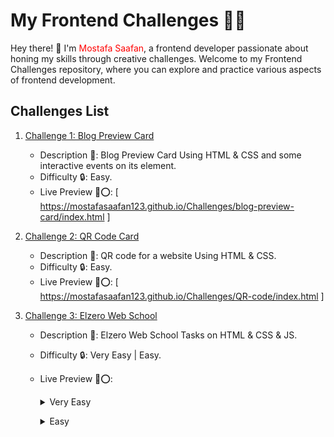 # My Frontend Challenges 👨‍💻

Hey there! 👋 I'm <span style="color: red;">Mostafa Saafan</span>, a frontend developer passionate about honing my skills through creative challenges. Welcome to my Frontend Challenges repository, where you can explore and practice various aspects of frontend development.

## Challenges List

1. [Challenge 1: Blog Preview Card](blog-preview-card/README.md)
   - Description 📝: Blog Preview Card Using HTML & CSS and some interactive events on its element.
   - Difficulty 🔒: Easy.
   - Live Preview 🔗⭕: [ https://mostafasaafan123.github.io/Challenges/blog-preview-card/index.html ]

2. [Challenge 2: QR Code Card](QR-code/README.md)
   - Description 📝: QR code for a website Using HTML & CSS.
   - Difficulty 🔒: Easy.
   - Live Preview 🔗⭕:  [ https://mostafasaafan123.github.io/Challenges/QR-code/index.html ]

2. [Challenge 3: Elzero Web School](Elzero/README.md)
   - Description 📝: Elzero Web School Tasks on HTML & CSS & JS.
   - Difficulty 🔒: Very Easy | Easy.
   - Live Preview 🔗⭕:
     
        <details>
           <summary>Very Easy</summary>

       - Card with transparent image
          - Live Preview 🔗⭕:  [ https://mostafasaafan123.github.io/Challenges/Elzero/Very-easy/Card-with-transparent-image/index.html ]

       - Classic Sidebar
          - Live Preview 🔗⭕:  [ https://mostafasaafan123.github.io/Challenges/Elzero/Very-easy/Classic-sidebar/index.html ]
                
       - Creative Titles
          - Live Preview 🔗⭕:  [ https://mostafasaafan123.github.io/Challenges/Elzero/Very-easy/Creative-titles/index.html ]
                
       - Features Products
          - Live Preview 🔗⭕:  [ https://mostafasaafan123.github.io/Challenges/Elzero/Very-easy/features-products/index.html ]

       - Features Comparison Boxes
          - Live Preview 🔗⭕:  [ https://mostafasaafan123.github.io/Challenges/Elzero/Very-easy/Features-comparison-boxes/index.html ]

       - Font Changer
          - Live Preview 🔗⭕:  [ https://mostafasaafan123.github.io/Challenges/Elzero/Very-easy/Font-changer/index.html ]

       - Gaming Profile Sections
          - Live Preview 🔗⭕:  [ https://mostafasaafan123.github.io/Challenges/Elzero/Very-easy/Gaming-profile-sections/index.html ]
                
       - Hover to Show Tooltip
          - Live Preview 🔗⭕:  [ https://mostafasaafan123.github.io/Challenges/Elzero/Very-easy/Hover-to-show-tooltip/index.html ]
                
       - Scroll to Top Pure CSS
          - Live Preview 🔗⭕:  [ https://mostafasaafan123.github.io/Challenges/Elzero/Very-easy/Scroll-to-top-pure-css/index.html ]
                
       - Show & Hide Paragraph
         - Live Preview 🔗⭕:  [ https://mostafasaafan123.github.io/Challenges/Elzero/Very-easy/Show-hide-paragraph/index.html ]
                
       - Split MegaMan Frame
         - Live Preview 🔗⭕:  [ https://mostafasaafan123.github.io/Challenges/Elzero/Very-easy/Split-magaman-frame/index.html ]
                
       - Team Skills and Stats
         - Live Preview 🔗⭕:  [ https://mostafasaafan123.github.io/Challenges/Elzero/Very-easy/Team-skills-and-stats/index.html ]
                
       - Two Columns Form
         - Live Preview 🔗⭕:  [ https://mostafasaafan123.github.io/Challenges/Elzero/Very-easy/Two-columns-form/index.html ] </details>

           <details>
              <summary>Easy</summary>
              
             - Course Offer Box
               - Live Preview 🔗⭕:  [ https://mostafasaafan123.github.io/Challenges/Elzero/Easy/Course-offer-box/index.html ]
      
             - Interests Boxes Select
               - Live Preview 🔗⭕:  [ https://mostafasaafan123.github.io/Challenges/Elzero/Easy/Interests-boxes-select/index.html ]
           </details>
<!-- Add more challenges as needed -->

